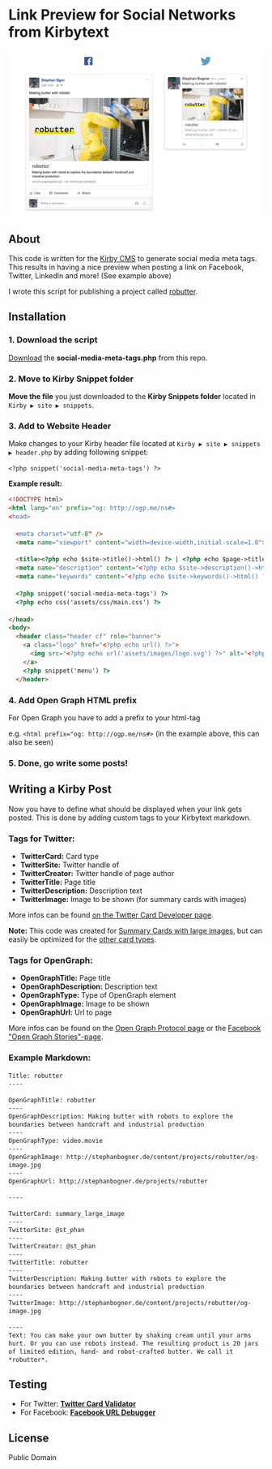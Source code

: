 # Link Preview for Social Networks from Kirbytext

![Result of using social meta tags](assets/meta-tags.png)

## About
This code is written for the [Kirby CMS](getkirby.com) to generate social media meta tags. This results in having a nice preview when posting a link on Facebook, Twitter, LinkedIn and more! (See example above)

I wrote this script for publishing a project called [robutter](http://stephanbogner.de/projects/robutter).

## Installation
### 1. Download the script 
[Download](https://raw.githubusercontent.com/stephanbogner/Link-Preview-for-Social-Networks-from-Kirbytext/master/social-media-meta-tags.php) the **social-media-meta-tags.php** from this repo.

### 2. Move to Kirby Snippet folder 
**Move the file** you just downloaded to the **Kirby Snippets folder** located in `Kirby ▶ site ▶ snippets`.

### 3. Add to Website Header
Make changes to your Kirby header file located at `Kirby ▶ site ▶ snippets ▶ header.php` by adding following snippet:

`<?php snippet('social-media-meta-tags') ?>`

**Example result:**
```HTML
<!DOCTYPE html>
<html lang="en" prefix="og: http://ogp.me/ns#>
<head>

  <meta charset="utf-8" />
  <meta name="viewport" content="width=device-width,initial-scale=1.0">

  <title><?php echo $site->title()->html() ?> | <?php echo $page->title()->html() ?></title>
  <meta name="description" content="<?php echo $site->description()->html() ?>">
  <meta name="keywords" content="<?php echo $site->keywords()->html() ?>">

  <?php snippet('social-media-meta-tags') ?>
  <?php echo css('assets/css/main.css') ?>

</head>
<body>
  <header class="header cf" role="banner">
    <a class="logo" href="<?php echo url() ?>">
      <img src="<?php echo url('assets/images/logo.svg') ?>" alt="<?php echo $site->title()->html() ?>" />
    </a>
    <?php snippet('menu') ?>
  </header>
```

### 4. Add Open Graph HTML prefix

For Open Graph you have to add a prefix to your html-tag

e.g. `<html prefix="og: http://ogp.me/ns#>` (in the example above, this can also be seen)

### 5. Done, go write some posts!

## Writing a Kirby Post

Now you have to define what should be displayed when your link gets posted. This is done by adding custom tags to your Kirbytext markdown.

### Tags for Twitter:
- **TwitterCard:** Card type
- **TwitterSite:** Twitter handle of 
- **TwitterCreator:** Twitter handle of page author
- **TwitterTitle:** Page title
- **TwitterDescription:** Description text
- **TwitterImage:** Image to be shown (for summary cards with images)

More infos can be found [on the Twitter Card Developer page](https://dev.twitter.com/cards/overview).

**Note:** This code was created for [Summary Cards with large images](https://dev.twitter.com/cards/types/summary-large-image), but can easily be optimized for the [other card types](https://dev.twitter.com/cards/types).

### Tags for OpenGraph:
- **OpenGraphTitle:** Page title
- **OpenGraphDescription:** Description text
- **OpenGraphType:** Type of OpenGraph element
- **OpenGraphImage:** Image to be shown
- **OpenGraphUrl:** Url to page

More infos can be found on the [Open Graph Protocol page](http://opengraphprotocol.org/) or the [Facebook "Open Graph Stories"-page](https://developers.facebook.com/docs/sharing/opengraph).

### Example Markdown:

```
Title: robutter
----

OpenGraphTitle: robutter
----
OpenGraphDescription: Making butter with robots to explore the boundaries between handcraft and industrial production
----
OpenGraphType: video.movie
----
OpenGraphImage: http://stephanbogner.de/content/projects/robutter/og-image.jpg
----
OpenGraphUrl: http://stephanbogner.de/projects/robutter

----

TwitterCard: summary_large_image
----
TwitterSite: @st_phan
----
TwitterCreator: @st_phan
----
TwitterTitle: robutter
----
TwitterDescription: Making butter with robots to explore the boundaries between handcraft and industrial production
----
TwitterImage: http://stephanbogner.de/content/projects/robutter/og-image.jpg

----
Text: You can make your own butter by shaking cream until your arms hurt. Or you can use robots instead. The resulting product is 20 jars of limited edition, hand- and robot-crafted butter. We call it *robutter*.
```

## Testing
- For Twitter: **[Twitter Card Validator](https://cards-dev.twitter.com/validator)**
- For Facebook: **[Facebook URL Debugger](https://developers.facebook.com/tools/debug/)**

## License
Public Domain

